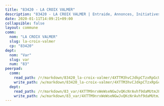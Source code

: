 ```yaml
---
title: "83420 - LA CROIX VALMER"
description: "83420 - LA CROIX VALMER | Entraide, Annonces, Initiatives"
date: 2020-01-11T14:09:21+09:00
collapsible: false
layout: commune
comm:
  nom: "LA CROIX VALMER"
  slug: la-croix-valmer
  cp: "83420"
dept:
  nom: "Var"
  slug: var
  num: "83"
peerpad:
  comm:
    read_path: /r/markdown/83420_la-croix-valmer/4XTTM3hvCJdkpCTzxRpGcUP4z4t87a2NKipo3Wsv4WY1QMxVq
    write_path: /w/markdown/83420_la-croix-valmer/4XTTM3hvCJdkpCTzxRpGcUP4z4t87a2NKipo3Wsv4WY1QMxVq-K3TgULgdEk3mu9MPfT31DNYaMGaFnHsVmSZbDt4bYmuTaKqCE5SbQVyn663UFxCRJHTmmuXxVdFs6ctny62jLndApZAF1Y4YweG53ViheAJpAnJcVdTwkwmU5kgCb8sC2yz652yq
  dept:
    read_path: /r/markdown/83_var/4XTTM9nrxWeWseNGwJvQKcNrAvhf9daMUtmJFyuTCRVRxiQhJ
    write_path: /w/markdown/83_var/4XTTM9nrxWeWseNGwJvQKcNrAvhf9daMUtmJFyuTCRVRxiQhJ-K3TgTkbV5EeE5ztheh8tn4MGBxq8r8BVQdiSVrn3rAQKUfBUzy1SpnL7kiXYD24VhE1ooCba4S1a12268DXaVL5Dh1W3oDQu8Yj58kjUk3PAVaf4GwZWkisJBFW5Z6TWnf5Ads7a
---
```


